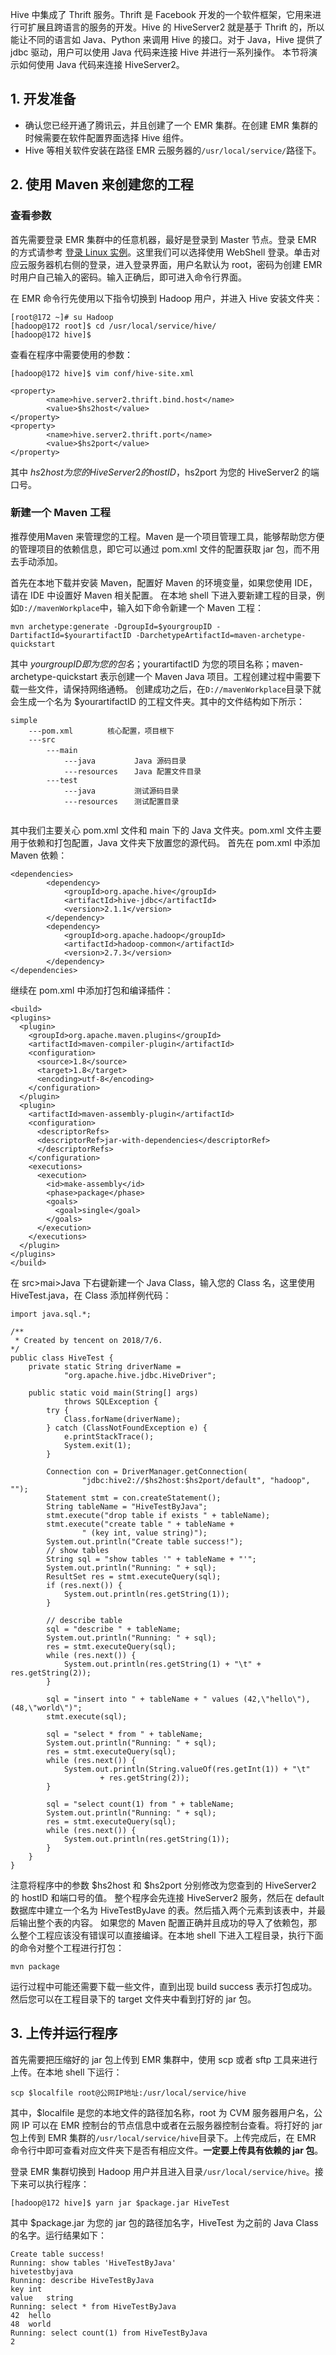 Hive 中集成了 Thrift 服务。Thrift 是 Facebook 开发的一个软件框架，它用来进行可扩展且跨语言的服务的开发。Hive 的 HiveServer2 就是基于 Thrift 的，所以能让不同的语言如 Java、Python 来调用 Hive 的接口。对于 Java，Hive 提供了 jdbc 驱动，用户可以使用 Java 代码来连接 Hive 并进行一系列操作。
本节将演示如何使用 Java 代码来连接 HiveServer2。
## 1. 开发准备
- 确认您已经开通了腾讯云，并且创建了一个 EMR 集群。在创建 EMR 集群的时候需要在软件配置界面选择 Hive 组件。 
- Hive 等相关软件安装在路径 EMR 云服务器的`/usr/local/service/`路径下。

## 2. 使用 Maven 来创建您的工程
### 查看参数
首先需要登录 EMR 集群中的任意机器，最好是登录到 Master 节点。登录 EMR 的方式请参考 [登录 Linux 实例](https://intl.cloud.tencent.com/document/product/213/5436)。这里我们可以选择使用 WebShell 登录。单击对应云服务器机右侧的登录，进入登录界面，用户名默认为 root，密码为创建 EMR 时用户自己输入的密码。输入正确后，即可进入命令行界面。

在 EMR 命令行先使用以下指令切换到 Hadoop 用户，并进入 Hive 安装文件夹：

```
[root@172 ~]# su Hadoop
[hadoop@172 root]$ cd /usr/local/service/hive/
[hadoop@172 hive]$

```
查看在程序中需要使用的参数：

```
[hadoop@172 hive]$ vim conf/hive-site.xml

<property>
        <name>hive.server2.thrift.bind.host</name>
        <value>$hs2host</value>
</property>
<property>
        <name>hive.server2.thrift.port</name>
        <value>$hs2port</value>
</property>

```
其中 $hs2host 为您的 HiveServer2 的 hostID，$hs2port 为您的 HiveServer2 的端口号。

### 新建一个 Maven 工程
推荐使用Maven 来管理您的工程。Maven 是一个项目管理工具，能够帮助您方便的管理项目的依赖信息，即它可以通过 pom.xml 文件的配置获取 jar 包，而不用去手动添加。

首先在本地下载并安装 Maven，配置好 Maven 的环境变量，如果您使用 IDE，请在 IDE 中设置好 Maven 相关配置。
在本地 shell 下进入要新建工程的目录，例如`D://mavenWorkplace`中，输入如下命令新建一个 Maven 工程：

```
mvn archetype:generate -DgroupId=$yourgroupID -DartifactId=$yourartifactID -DarchetypeArtifactId=maven-archetype-quickstart
```
其中 $yourgroupID 即为您的包名；$yourartifactID 为您的项目名称；maven-archetype-quickstart 表示创建一个 Maven Java 项目。工程创建过程中需要下载一些文件，请保持网络通畅。
创建成功之后，在`D://mavenWorkplace`目录下就会生成一个名为 $yourartifactID 的工程文件夹。其中的文件结构如下所示：

```
simple
	---pom.xml　　　　 核心配置，项目根下
	---src
		---main　　　　　　
			---java　　　　  Java 源码目录
			---resources　  Java 配置文件目录
		---test
			---java　　　　  测试源码目录
			---resources　  测试配置目录


```
其中我们主要关心 pom.xml 文件和 main 下的 Java 文件夹。pom.xml 文件主要用于依赖和打包配置，Java 文件夹下放置您的源代码。
首先在 pom.xml 中添加 Maven 依赖：

```
<dependencies>
        <dependency>
            <groupId>org.apache.hive</groupId>
            <artifactId>hive-jdbc</artifactId>
            <version>2.1.1</version>
        </dependency>
        <dependency>
            <groupId>org.apache.hadoop</groupId>
            <artifactId>hadoop-common</artifactId>
            <version>2.7.3</version>
        </dependency>
</dependencies>

```
继续在 pom.xml 中添加打包和编译插件：

```
<build>
<plugins>
  <plugin>
    <groupId>org.apache.maven.plugins</groupId>
    <artifactId>maven-compiler-plugin</artifactId>
    <configuration>
      <source>1.8</source>
      <target>1.8</target>
      <encoding>utf-8</encoding>
    </configuration>
  </plugin>
  <plugin>
    <artifactId>maven-assembly-plugin</artifactId>
    <configuration>
      <descriptorRefs>
      <descriptorRef>jar-with-dependencies</descriptorRef>
      </descriptorRefs>
    </configuration>
    <executions>
      <execution>
        <id>make-assembly</id>
        <phase>package</phase>
        <goals>
          <goal>single</goal>
        </goals>
      </execution>
    </executions>
  </plugin>
</plugins>
</build>

```
在 src>mai>Java 下右键新建一个 Java Class，输入您的 Class 名，这里使用 HiveTest.java，在 Class 添加样例代码：

```
import java.sql.*;

/**
 * Created by tencent on 2018/7/6.
*/
public class HiveTest {
    private static String driverName =
            "org.apache.hive.jdbc.HiveDriver";

    public static void main(String[] args)
            throws SQLException {
        try {
            Class.forName(driverName);
        } catch (ClassNotFoundException e) {
            e.printStackTrace();
            System.exit(1);
        }

        Connection con = DriverManager.getConnection(
                "jdbc:hive2://$hs2host:$hs2port/default", "hadoop", "");
        Statement stmt = con.createStatement();
        String tableName = "HiveTestByJava";
        stmt.execute("drop table if exists " + tableName);
        stmt.execute("create table " + tableName +
                " (key int, value string)");
        System.out.println("Create table success!");
        // show tables
        String sql = "show tables '" + tableName + "'";
        System.out.println("Running: " + sql);
        ResultSet res = stmt.executeQuery(sql);
        if (res.next()) {
            System.out.println(res.getString(1));
        }

        // describe table
        sql = "describe " + tableName;
        System.out.println("Running: " + sql);
        res = stmt.executeQuery(sql);
        while (res.next()) {
            System.out.println(res.getString(1) + "\t" + res.getString(2));
        }

        sql = "insert into " + tableName + " values (42,\"hello\"),(48,\"world\")";
        stmt.execute(sql);

        sql = "select * from " + tableName;
        System.out.println("Running: " + sql);
        res = stmt.executeQuery(sql);
        while (res.next()) {
            System.out.println(String.valueOf(res.getInt(1)) + "\t"
                    + res.getString(2));
        }

        sql = "select count(1) from " + tableName;
        System.out.println("Running: " + sql);
        res = stmt.executeQuery(sql);
        while (res.next()) {
            System.out.println(res.getString(1));
        }
    }
}

```
注意将程序中的参数 $hs2host 和 $hs2port 分别修改为您查到的 HiveServer2 的 hostID 和端口号的值。
整个程序会先连接 HiveServer2 服务，然后在 default 数据库中建立一个名为 HiveTestByJave 的表。然后插入两个元素到该表中，并最后输出整个表的内容。
如果您的 Maven 配置正确并且成功的导入了依赖包，那么整个工程应该没有错误可以直接编译。在本地 shell 下进入工程目录，执行下面的命令对整个工程进行打包：

`mvn package`

运行过程中可能还需要下载一些文件，直到出现 build success 表示打包成功。然后您可以在工程目录下的 target 文件夹中看到打好的 jar 包。

## 3. 上传并运行程序
首先需要把压缩好的 jar 包上传到 EMR 集群中，使用 scp 或者 sftp 工具来进行上传。在本地 shell 下运行：

`scp $localfile root@公网IP地址:/usr/local/service/hive`

其中，$localfile 是您的本地文件的路径加名称，root 为 CVM 服务器用户名，公网 IP 可以在 EMR 控制台的节点信息中或者在云服务器控制台查看。将打好的 jar 包上传到 EMR 集群的`/usr/local/service/hive`目录下。上传完成后，在 EMR 命令行中即可查看对应文件夹下是否有相应文件。**一定要上传具有依赖的 jar 包**。

登录 EMR 集群切换到 Hadoop 用户并且进入目录`/usr/local/service/hive`。接下来可以执行程序：

`[hadoop@172 hive]$ yarn jar $package.jar HiveTest`

其中 $package.jar 为您的 jar 包的路径加名字，HiveTest 为之前的 Java Class 的名字。运行结果如下：

```
Create table success!
Running: show tables 'HiveTestByJava'
hivetestbyjava
Running: describe HiveTestByJava
key	int
value	string
Running: select * from HiveTestByJava
42	hello
48	world
Running: select count(1) from HiveTestByJava
2

```










